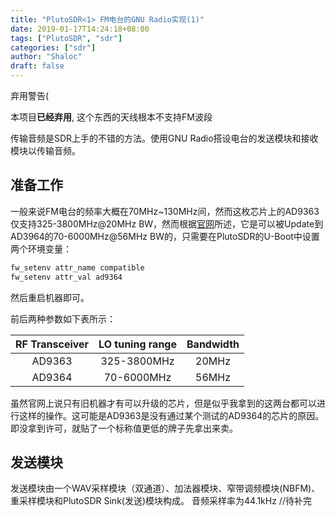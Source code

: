 ```yaml
---
title: "PlutoSDR<1> FM电台的GNU Radio实现(1)"
date: 2019-01-17T14:24:18+08:00
tags: ["PlutoSDR", "sdr"]
categories: ["sdr"]
author: "Shaloc"
draft: false
---
```


弃用警告(

<!--more-->

<link rel="stylesheet" href="/bwbox.css">
<div class="box box-alert">
<i class="bwicon-alert"> </i>
本项目<strong>已经弃用</strong>, 这个东西的天线根本不支持FM波段
</div>

传输音频是SDR上手的不错的方法。使用GNU Radio搭设电台的发送模块和接收模块以传输音频。

## 准备工作
一般来说FM电台的频率大概在70MHz~130MHz间，然而这枚芯片上的AD9363仅支持325-3800MHz@20MHz BW，然而根据[官网](https://wiki.analog.com/university/tools/pluto/users/customizing)所述，它是可以被Update到AD3964的70-6000MHz@56MHz BW的，只需要在PlutoSDR的U-Boot中设置两个环境变量：
```bash
fw_setenv attr_name compatible
fw_setenv attr_val ad9364
```
然后重启机器即可。

前后两种参数如下表所示：

|RF Transceiver|LO tuning range|Bandwidth|
|:--:|:--:|:--:|
|AD9363|325-3800MHz|20MHz|
|AD9364|70-6000MHz|56MHz|

虽然官网上说只有旧机器才有可以升级的芯片，但是似乎我拿到的这两台都可以进行这样的操作。这可能是AD9363是没有通过某个测试的AD9364的芯片的原因。即没拿到许可，就贴了一个标称值更低的牌子先拿出来卖。

## 发送模块
发送模块由一个WAV采样模块（双通道）、加法器模块、窄带调频模块(NBFM)、重采样模块和PlutoSDR Sink(发送)模块构成。
音频采样率为44.1kHz
//待补完
